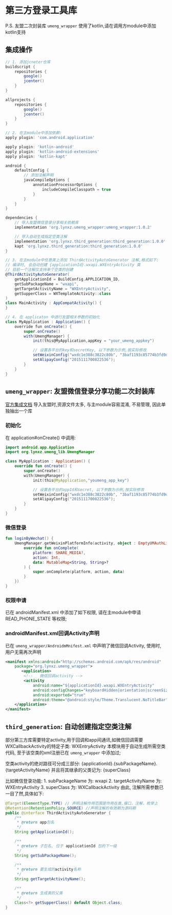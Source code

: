 # 第三方登录工具库
P.S. 友盟二次封装库 `umeng_wrapper` 使用了kotlin,请在调用方module中添加kotlin支持

## 集成操作

```gradle
// 1. 添加jcneter仓库
buildscript {
    repositories {
        google()
        jcenter()
    }
}

allprojects {
    repositories {
        google()
        jcenter()
    }
}

// 2. 在主module中添加依赖:
apply plugin: 'com.android.application'

apply plugin: 'kotlin-android'
apply plugin: 'kotlin-android-extensions'
apply plugin: 'kotlin-kapt'

android {
    defaultConfig {
        // 添加注解声明
        javaCompileOptions {
            annotationProcessorOptions {
                includeCompileClasspath = true
            }
        }
    }
}

dependencies {
    // 导入友盟微信登录分享相关依赖库
    implementation 'org.lynxz.umeng_wrapper:umeng_wrapper:1.0.2'

    // 导入自动生成指定空类注解
    implementation 'org.lynxz.third_generation:third_generation:1.0.0'
    kapt 'org.lynxz.third_generation:third_generation:1.0.0'
}

// 3. 在主module中任意类上添加 ThirdActivityAutoGenerator 注解,格式如下:
// 编译时, 会自动创建 {applicationId}.wxapi.WXEntryActivity 类
// 目前一个注解仅支持单个空类的创建
@ThirdActivityAutoGenerator(
    getApplicationId = BuildConfig.APPLICATION_ID,
    getSubPackageName = "wxapi",
    getTargetActivityName = "WXEntryActivity",
    getSupperClass = WXTemplateActivity::class
)
class MainActivity : AppCompatActivity() {
}

// 4. 在 applicaton 中进行友盟相关参数的初始化
class MyApplication : Application() {
    override fun onCreate() {
        super.onCreate()
        with(UmengManager) {
            init(this@MyApplication,appKey = "your_umeng_appkey")

            // 设置各平台的key和secretKey, 以下参数为示例,按实际修改
            setWeixinConfig("wxdc1e388c3822c80b", "3baf1193c85774b3fd9d18447d76cab0");
            setAlipayConfig("2015111700822536");
        }
    }
}
```

## `umeng_wrapper`: 友盟微信登录分享功能二次封装库
[官方集成文档](https://developer.umeng.com/docs/66632/detail/66639#h2-u624Bu52A8u96C6u62107)
导入友盟时,资源文件太多, 与主module容易混淆, 不易管理, 因此单独抽出一个库

### 初始化
在 application#onCreate() 中调用:
```kotlin
import android.app.Application
import org.lynxz.umeng_lib.UmengManager

class MyApplication : Application() {
    override fun onCreate() {
        super.onCreate()
        with(UmengManager) {
            init(this@MyApplication,"youmeng_app_key")

            // 设置各平台的appId和secret, 以下参数为示例,按实际修改
            setWeixinConfig("wxdc1e388c3822c80b", "3baf1193c85774b3fd9d18447d76cab0");
            setAlipayConfig("2015111700822536");
        }
    }
}
```

### 微信登录

```kotlin
fun loginByWechat() {
    UmengManager.getWeixinPlatformInfo(activity, object : EmptyUMAuthListener() {
        override fun onComplete(
            platform: SHARE_MEDIA?,
            action: Int,
            data: MutableMap<String, String>?
        ) {
            super.onComplete(platform, action, data)
        }
    })
}
```

### 权限申请
已在 androidManifest.xml 中添加了如下权限, 请在主module中申请 READ_PHONE_STATE 等权限;

### androidManifest.xml回调Activity声明
已在 `umeng_wrapper/AndroidmMnifest.xml` 中声明了微信回调Activity, 使用时, 用户无需再次声明

```xml
<manifest xmlns:android="http://schemas.android.com/apk/res/android"
    package="org.lynxz.umeng_wrapper">
       <application>
        <!--   微信回调activity -->
        <activity
            android:name="${applicationId}.wxapi.WXEntryActivity"
            android:configChanges="keyboardHidden|orientation|screenSize"
            android:exported="true"
            android:theme="@android:style/Theme.Translucent.NoTitleBar" />
    </application>
</manifest>
```

## `third_generation`: 自动创建指定空类注解
部分第三方库需要特定activity,用于回调和app间通讯,如微信回调需要 WXCallbackActivity的特定子类: WXEntryActivity
本模块用于自动生成所需空类代码, 至于该空类的xml注册已在 `umeng_wrapper` 中添加过;

空类activity的绝对路径可分成三部分: {applicationId}.{subPackageName}.{targetActivityName}
并且将其继承的父类记为: {superClass}
<p>
比如微信登录功能:
1. subPackageName 为: wxapi
2. targetActivityName 为: WXEntryActivity
3. superClass 为: WXCallbackActivity
由此, 注解所需参数已一目了然,具体如下:

```java
@Target(ElementType.TYPE) // 声明注解作用范围是作用在类,接口，注解，枚举上
@Retention(RetentionPolicy.SOURCE) //声明注解的有效期为源码期
public @interface ThirdActivityAutoGenerator {
    /**
     * @return app包名
     */
    String getApplicationId();

    /**
     * @return 子包名, 位于 applicationId 包的下一级
     */
    String getSubPackageName();

    /**
     * @return 要生成的activity名称
     */
    String getTargetActivityName();

    /**
     * @return 生成类的父类
     */
    Class<?> getSupperClass() default Object.class;
}
```
